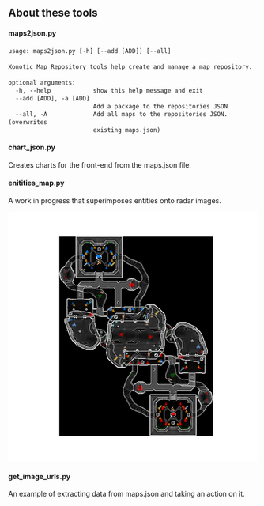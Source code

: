 ## About these tools

#### maps2json.py

```
usage: maps2json.py [-h] [--add [ADD]] [--all]

Xonotic Map Repository tools help create and manage a map repository.

optional arguments:
  -h, --help            show this help message and exit
  --add [ADD], -a [ADD]
                        Add a package to the repositories JSON
  --all, -A             Add all maps to the repositories JSON. (overwrites
                        existing maps.json)
```

#### chart_json.py

Creates charts for the front-end from the maps.json file.

#### enitities_map.py

A work in progress that superimposes entities onto radar images.

![example generated entities map](../resources/images/moonstone_nex_r3.png)

#### get_image_urls.py

An example of extracting data from maps.json and taking an action on it.